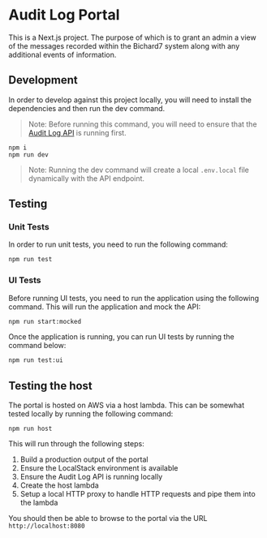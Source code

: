 # Audit Log Portal

This is a Next.js project. The purpose of which is to grant an admin a view of the messages recorded within the Bichard7 system along with any additional events of information.

## Development

In order to develop against this project locally, you will need to install the dependencies and then run the dev command.

> Note: Before running this command, you will need to ensure that the [Audit Log API](../audit-log-api#README.md) is running first.

```shell
npm i
npm run dev
```

> Note: Running the dev command will create a local `.env.local` file dynamically with the API endpoint.

## Testing

### Unit Tests

In order to run unit tests, you need to run the following command:

```bash
npm run test
```

### UI Tests

Before running UI tests, you need to run the application using the following command. This will run the application and mock the API:

```bash
npm run start:mocked
```

Once the application is running, you can run UI tests by running the command below:

```bash
npm run test:ui
```

## Testing the host

The portal is hosted on AWS via a host lambda. This can be somewhat tested locally by running the following command:

```shell
npm run host
```

This will run through the following steps:

1. Build a production output of the portal
2. Ensure the LocalStack environment is available
3. Ensure the Audit Log API is running locally
4. Create the host lambda
5. Setup a local HTTP proxy to handle HTTP requests and pipe them into the lambda

You should then be able to browse to the portal via the URL `http://localhost:8080`
